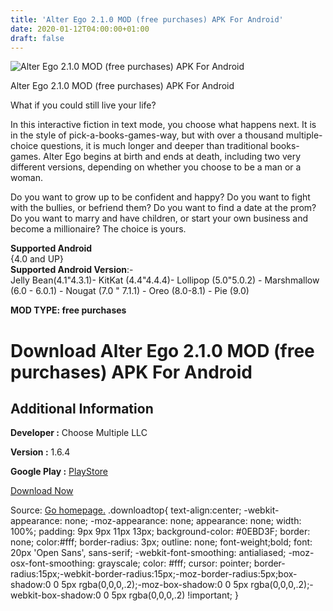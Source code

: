 ```yaml
---
title: 'Alter Ego 2.1.0 MOD (free purchases) APK For Android'
date: 2020-01-12T04:00:00+01:00
draft: false
---
```


![Alter Ego 2.1.0 MOD (free purchases) APK For Android](https://i0.wp.com/apkhome.net/wp-content/uploads/2020/01/Alter-Ego-2.1.0-MOD-free-purchases.png "Alter Ego 2.1.0 MOD (free purchases) APK For Android")

  

Alter Ego 2.1.0 MOD (free purchases) APK For Android

What if you could still live your life?

In this interactive fiction in text mode, you choose what happens next. It is in the style of pick-a-books-games-way, but with over a thousand multiple-choice questions, it is much longer and deeper than traditional books-games. Alter Ego begins at birth and ends at death, including two very different versions, depending on whether you choose to be a man or a woman.

Do you want to grow up to be confident and happy? Do you want to fight with the bullies, or befriend them? Do you want to find a date at the prom? Do you want to marry and have children, or start your own business and become a millionaire? The choice is yours.

**Supported Android**  
{4.0 and UP}  
**Supported Android Version**:-  
Jelly Bean(4.1"4.3.1)- KitKat (4.4"4.4.4)- Lollipop (5.0"5.0.2) - Marshmallow (6.0 - 6.0.1) - Nougat (7.0 " 7.1.1) - Oreo (8.0-8.1) - Pie (9.0)

**MOD TYPE: free purchases**

Download Alter Ego 2.1.0 MOD (free purchases) APK For Android
=============================================================

Additional Information
----------------------

**Developer :** Choose Multiple LLC

**Version :** 1.6.4

**Google Play :** [PlayStore](https://play.google.com/store/apps/details?id=com.playalterego.android)

  

[Download Now](https://store4app.co/post/alter-ego-2-1-0-mod-free-purchases-apk-for-android_1578762043)

  
Source: [Go homepage.](https://store4app.co/post/alter-ego-2-1-0-mod-free-purchases-apk-for-android_1578762043) .downloadtop{ text-align:center; -webkit-appearance: none; -moz-appearance: none; appearance: none; width: 100%; padding: 9px 9px 11px 13px; background-color: #0EBD3F; border: none; color:#fff; border-radius: 3px; outline: none; font-weight;bold; font: 20px 'Open Sans', sans-serif; -webkit-font-smoothing: antialiased; -moz-osx-font-smoothing: grayscale; color: #fff; cursor: pointer; border-radius:15px;-webkit-border-radius:15px;-moz-border-radius:5px;box-shadow:0 0 5px rgba(0,0,0,.2);-moz-box-shadow:0 0 5px rgba(0,0,0,.2);-webkit-box-shadow:0 0 5px rgba(0,0,0,.2) !important; }